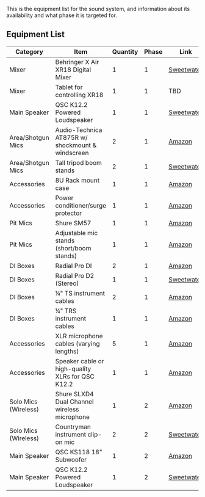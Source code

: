 This is the equipment list for the sound system, and information about its availability and what phase it is targeted for.

## Equipment List

| Category | Item | Quantity | Phase | Link | Cost |
|----------|------|----------|-------|------|------|
| Mixer | Behringer X Air XR18 Digital Mixer | 1 | 1 | [Sweetwater](https://www.sweetwater.com/store/detail/XR18--behringer-x-air-xr18) | $599 |
| Mixer | Tablet for controlling XR18 | 1 | 1 | TBD | TBD |
| Main Speaker | QSC K12.2 Powered Loudspeaker | 1 | 1 | [Sweetwater](https://www.sweetwater.com/store/detail/K12.2--qsc-k12.2-2000w-12-inch-powered-speaker) | $999 |
| Area/Shotgun Mics | Audio-Technica AT875R w/ shockmount & windscreen | 2 | 1 | [Amazon](https://www.amazon.com/Audio-Technica-AT875R-Shotgun-Microphone-Requires/dp/B000BQ79W0) | $179 |
| Area/Shotgun Mics | Tall tripod boom stands | 2 | 1 | [Sweetwater](https://www.sweetwater.com/store/detail/KM20800--k-and-m-20800-overhead-microphone-stand-black) | $199.99 |
| Accessories | 8U Rack mount case | 1 | 1 | [Amazon](https://a.co/d/iXVuDeg) | $279 |
| Accessories | Power conditioner/surge protector | 1 | 1 | [Amazon](https://a.co/d/bRcEB3K) | $169 |
| Pit Mics | Shure SM57 | 1 | 1 | [Amazon](https://www.amazon.com/Shure-SM57-LC-Cardioid-Dynamic-Microphone/dp/B0000AQRST) | $109 |
| Pit Mics | Adjustable mic stands (short/boom stands) | 1 | 1 | [Amazon](https://www.amazon.com/InnoGear-Microphone-Adjustable-Suspension-Broadcasting/dp/B01L3LL95O) | $25 |
| DI Boxes | Radial Pro DI | 2 | 1 | [Amazon](https://a.co/d/acIazEP) | $129 |
| DI Boxes | Radial Pro D2 (Stereo) | 1 | 1 | [Sweetwater](https://www.sweetwater.com/store/detail/ProD2--radial-prod2-2-channel-passive-instrument-direct-box) | $209.99 |
| DI Boxes | ¼" TS instrument cables | 2 | 1 | [Amazon](https://www.amazon.com/AmazonBasics-Instrument-Cable-Straight-10-Foot/dp/B01JNLUA5G) | $7 |
| DI Boxes | ¼" TRS instrument cables | 1 | 1 | [Amazon](https://www.amazon.com/Hosa-CPP-110-Stereo-Interconnect-Cable/dp/B000068O3B) | $6 |
| Accessories | XLR microphone cables (varying lengths) | 5 | 1 | [Amazon](https://www.amazon.com/AmazonBasics-Male-Female-Microphone-Cable/dp/B01JNLTTKS) | $10 |
| Accessories | Speaker cable or high-quality XLRs for QSC K12.2 | 1 | 1 | [Amazon](https://www.amazon.com/Mogami-Gold-Studio-Cable-25-Foot/dp/B000V9OB4E) | $45 |
| Solo Mics (Wireless) | Shure SLXD4 Dual Channel wireless microphone | 1 | 2 | [Amazon](https://a.co/d/hZ3IiMe) | $849 |
| Solo Mics (Wireless) | Countryman instrument clip-on mic | 2 | 2 | [Sweetwater](https://www.sweetwater.com/store/detail/B3OM5FF05L--countryman-b3-omnidirectional-lavalier-with-standard-gain-for-line-6-black) | $289 |
| Main Speaker | QSC KS118 18" Subwoofer | 1 | 2 | [Amazon](https://a.co/d/7kjba0D) | 2,499.99 |
| Main Speaker | QSC K12.2 Powered Loudspeaker | 1 | 2 | [Sweetwater](https://www.sweetwater.com/store/detail/K12.2--qsc-k12.2-2000w-12-inch-powered-speaker) | $999 |


